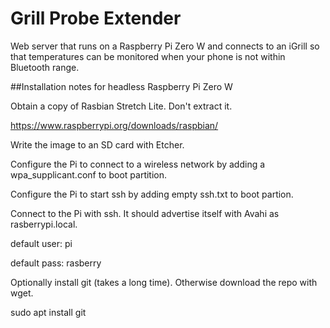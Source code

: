 # Grill Probe Extender

Web server that runs on a Raspberry Pi Zero W and connects to an iGrill so that
temperatures can be monitored when your phone is not within Bluetooth range.

##Installation notes for headless Raspberry Pi Zero W

Obtain a copy of Rasbian Stretch Lite. Don't extract it.

https://www.raspberrypi.org/downloads/raspbian/

Write the image to an SD card with Etcher.

Configure the Pi to connect to a wireless network by adding a wpa_supplicant.conf to boot partition.

Configure the Pi to start ssh by adding empty ssh.txt to boot partion.

Connect to the Pi with ssh. It should advertise itself with Avahi as rasberrypi.local.

default user: pi

default pass: rasberry

Optionally install git (takes a long time). Otherwise download the repo with wget.

sudo apt install git

